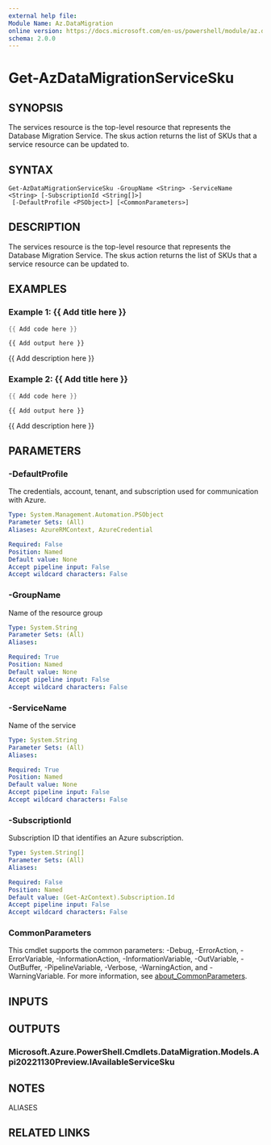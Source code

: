 ```yaml
---
external help file:
Module Name: Az.DataMigration
online version: https://docs.microsoft.com/en-us/powershell/module/az.datamigration/get-azdatamigrationservicesku
schema: 2.0.0
---
```


# Get-AzDataMigrationServiceSku

## SYNOPSIS
The services resource is the top-level resource that represents the Database Migration Service.
The skus action returns the list of SKUs that a service resource can be updated to.

## SYNTAX

```
Get-AzDataMigrationServiceSku -GroupName <String> -ServiceName <String> [-SubscriptionId <String[]>]
 [-DefaultProfile <PSObject>] [<CommonParameters>]
```

## DESCRIPTION
The services resource is the top-level resource that represents the Database Migration Service.
The skus action returns the list of SKUs that a service resource can be updated to.

## EXAMPLES

### Example 1: {{ Add title here }}
```powershell
{{ Add code here }}
```

```output
{{ Add output here }}
```

{{ Add description here }}

### Example 2: {{ Add title here }}
```powershell
{{ Add code here }}
```

```output
{{ Add output here }}
```

{{ Add description here }}

## PARAMETERS

### -DefaultProfile
The credentials, account, tenant, and subscription used for communication with Azure.

```yaml
Type: System.Management.Automation.PSObject
Parameter Sets: (All)
Aliases: AzureRMContext, AzureCredential

Required: False
Position: Named
Default value: None
Accept pipeline input: False
Accept wildcard characters: False
```

### -GroupName
Name of the resource group

```yaml
Type: System.String
Parameter Sets: (All)
Aliases:

Required: True
Position: Named
Default value: None
Accept pipeline input: False
Accept wildcard characters: False
```

### -ServiceName
Name of the service

```yaml
Type: System.String
Parameter Sets: (All)
Aliases:

Required: True
Position: Named
Default value: None
Accept pipeline input: False
Accept wildcard characters: False
```

### -SubscriptionId
Subscription ID that identifies an Azure subscription.

```yaml
Type: System.String[]
Parameter Sets: (All)
Aliases:

Required: False
Position: Named
Default value: (Get-AzContext).Subscription.Id
Accept pipeline input: False
Accept wildcard characters: False
```

### CommonParameters
This cmdlet supports the common parameters: -Debug, -ErrorAction, -ErrorVariable, -InformationAction, -InformationVariable, -OutVariable, -OutBuffer, -PipelineVariable, -Verbose, -WarningAction, and -WarningVariable. For more information, see [about_CommonParameters](http://go.microsoft.com/fwlink/?LinkID=113216).

## INPUTS

## OUTPUTS

### Microsoft.Azure.PowerShell.Cmdlets.DataMigration.Models.Api20221130Preview.IAvailableServiceSku

## NOTES

ALIASES

## RELATED LINKS

